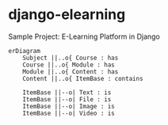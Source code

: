 # django-elearning
Sample Project: E-Learning Platform in Django

```mermaid
erDiagram
    Subject ||..o{ Course : has
    Course ||..o{ Module : has
    Module ||..o{ Content : has
    Content ||..o{ ItemBase : contains

    ItemBase ||--o| Text : is
    ItemBase ||--o| File : is
    ItemBase ||--o| Image : is
    ItemBase ||--o| Video : is
```
